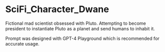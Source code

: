 # SciFi_Character_Dwane
Fictional mad scientist obsessed with Pluto. Attempting to become president to instantiate Pluto as a planet and send humans to inhabit it.

Prompt was designed with GPT-4 Playground which is recommended for accurate usage. 
